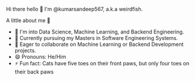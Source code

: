 Hi there hello 👋 
I'm @kumarsandeep567, a.k.a weirdfish.

A little about me 👻
-   👀 I'm into Data Science, Machine Learning, and Backend Engineering.
-   🌱 Currently pursuing my Masters in Software Engineering Systems.
-   💞️ Eager to collaborate on Machine Learning or Backend Development projects.
-   😄 Pronouns: He/Him
-   ⚡ Fun fact: Cats have five toes on their front paws, but only four toes on their back paws

<!---
kumarsandeep567/kumarsandeep567 is a ✨ special ✨ repository because its `README.md` (this file) appears on your GitHub profile.
You can click the Preview link to take a look at your changes.
--->
